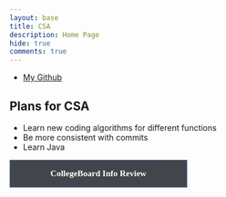 ```yaml
---
layout: base
title: CSA
description: Home Page
hide: true
comments: true
---
```

<style>
  .page-header {
    color: $header-heading-color;
    text-align: center;
    background-color: $header-bg-color;
    background-image: conic-gradient(from 215deg, $header-bg-color, $header-bg-color-secondary) !important;
  }

  .grid-container {
    display: grid;
    grid-template-columns: repeat(auto-fill, minmax(150px, 1fr)); /* Dynamic columns */
    gap: 10 px;
  }

  .grid-item {
    text-align: center;
    position: relative;
  }

  .grid-item img {
    width: 100%;
    height: 100px; /* Fixed height for uniformity */
    object-fit: contain; /* Ensure the image fits within the fixed height */
    cursor: pointer; /* Indicate that the image is clickable */
  }

  .grid-item p {
    margin: 5px 0; /* Add some margin for spacing */
  }

  .image-gallery {
    display: flex;
    flex-wrap: nowrap;
    overflow-x: auto;
    gap: 10px;
  }

  .image-gallery img {
    max-height: 150px;
    object-fit: cover;
    border-radius: 5px;
  }

  .description {
    display: none;
    margin-top: 10px;
    color: #f0f0f0;
    font-size: 14px;
    text-align: center;
  }

  .notebooks {
      display: none;
      margin-top: 10px;
    }
  .notebooks a {
      display: block;
      margin: 10px 0;
      text-decoration: none;
      color: blue;
    }
  .category {
        border: 1px solid #5f73b8;
        background: #424549;
        color: white;
        width: 270px;
        padding: 15px 20px;
        font-weight: bold;
        text-align: center;
        text-decoration: none;
        display: inline-block;
        font-size: 15px;
        transition-duration: 0.1s;
        cursor: pointer;
        font-family: serif;
    }
</style>

- [My Github](https://github.com/Akhil353)



## Plans for CSA

  - Learn new coding algorithms for different functions
  - Be more consistent with commits
  - Learn Java


<div id="notebooks-container" class="category">CollegeBoard Info Review</div>

<div id="notebooks" class="notebooks">
  <button onclick="window.location.href='{{site.baseurl}}/csa/units/quiz1'" class="category">Unit 1 Hacks</button>
  <button onclick="window.location.href='{{site.baseurl}}/csa/unit2/period3/homework'" class="category">Unit 2 Hacks</button>
  <button onclick="window.location.href='{{site.baseurl}}/csa/unit3/period3/homework/'" class="category">Unit 3 Hacks</button>
  <button onclick="window.location.href='{{site.baseurl}}/csa/unit4/period3/homework/'" class="category">Unit 4 Hacks</button>
  <button onclick="window.location.href='{{site.baseurl}}/csa/unit5/period3/homework/'" class="category">Unit 5 Hacks</button>
  <button onclick="window.location.href='{{site.baseurl}}/csa/unit6lesson'" class="category">Unit 6 Hacks</button>
  <button onclick="window.location.href='{{site.baseurl}}/csa/unit7/period3/homework/'" class="category">Unit 7 Hacks</button>
  <button onclick="window.location.href='{{site.baseurl}}/csa/unit8/period3/homework/'" class="category">Unit 8 Hacks</button>
  

</div>

<script>
    const categoryDiv = document.getElementById('notebooks-container');
    const notebooksDiv = document.getElementById('notebooks');
    const submenuDiv = document.getElementById('submenu');

    categoryDiv.addEventListener('click', function() {
      if (notebooksDiv.style.display === 'none' || notebooksDiv.style.display === '') {
        notebooksDiv.style.display = 'block';
      } else {
        notebooksDiv.style.display = 'none';
        submenuDiv.style.display = 'none';
      }
    });
    const categoryItems = notebooksDiv.querySelectorAll('.category');
    categoryItems.forEach(item => {
      item.addEventListener('click', function() {
        submenuDiv.style.display = 'block';
      });
    });
  </script>